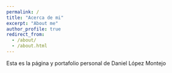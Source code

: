 ```yaml
---
permalink: /
title: "Acerca de mi"
excerpt: "About me"
author_profile: true
redirect_from: 
  - /about/
  - /about.html
---
```


Esta es la página y portafolio personal de Daniel López Montejo